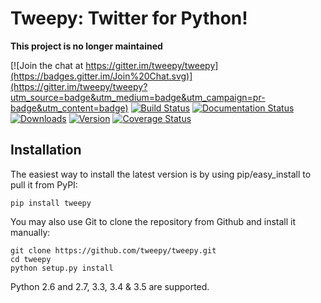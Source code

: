 Tweepy: Twitter for Python!
======

__This project is no longer maintained__

[![Join the chat at https://gitter.im/tweepy/tweepy](https://badges.gitter.im/Join%20Chat.svg)](https://gitter.im/tweepy/tweepy?utm_source=badge&utm_medium=badge&utm_campaign=pr-badge&utm_content=badge)
[![Build Status](http://img.shields.io/travis/tweepy/tweepy/master.svg?style=flat)](https://travis-ci.org/tweepy/tweepy)
[![Documentation Status](http://img.shields.io/badge/docs-v3.6.0-brightgreen.svg?style=flat)](http://docs.tweepy.org)
[![Downloads](http://img.shields.io/pypi/dm/tweepy.svg?style=flat)](https://crate.io/packages/tweepy) [![Version](http://img.shields.io/pypi/v/tweepy.svg?style=flat)](https://crate.io/packages/tweepy)
[![Coverage Status](https://img.shields.io/coveralls/tweepy/tweepy/master.svg?style=flat)](https://coveralls.io/r/tweepy/tweepy?branch=master)

Installation
------------
The easiest way to install the latest version
is by using pip/easy_install to pull it from PyPI:

    pip install tweepy

You may also use Git to clone the repository from
Github and install it manually:

    git clone https://github.com/tweepy/tweepy.git
    cd tweepy
    python setup.py install

Python 2.6 and 2.7, 3.3, 3.4  & 3.5 are supported.
